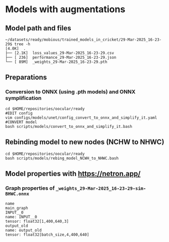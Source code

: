# Models with augmentations


## Model path and files
```
~/datasets/ready/mobious/trained_models_in_cricket/29-Mar-2025_16-23-29$ tree -h
[4.0K]  .
├── [2.1K]  loss_values_29-Mar-2025_16-23-29.csv
├── [ 236]  performance_29-Mar-2025_16-23-29.json
└── [ 89M]  _weights_29-Mar-2025_16-23-29.pth
```

## Preparations
### Conversion to ONNX (using .pth models) and ONNX symplification 
```
cd $HOME/repositories/oocular/ready
#EDIT config
vim configs/models/unet/config_convert_to_onnx_and_simplify_it.yaml
#CONVERT model
bash scripts/models/convert_to_onnx_and_simplify_it.bash
```


## Rebinding model to new nodes (NCHW to NHWC)
```
cd $HOME/repositories/oocular/ready
bash scripts/models/rebing_model_NCWH_to_NHWC.bash
```


## Model properties with https://netron.app/

### Graph properties of `_weights_29-Mar-2025_16-23-29-sim-BHWC.onnx`
```
name
main_graph
INPUT__0
name: INPUT__0
tensor: float32[1,400,640,3]
output_old
name: output_old
tensor: float32[batch_size,4,400,640]
```



